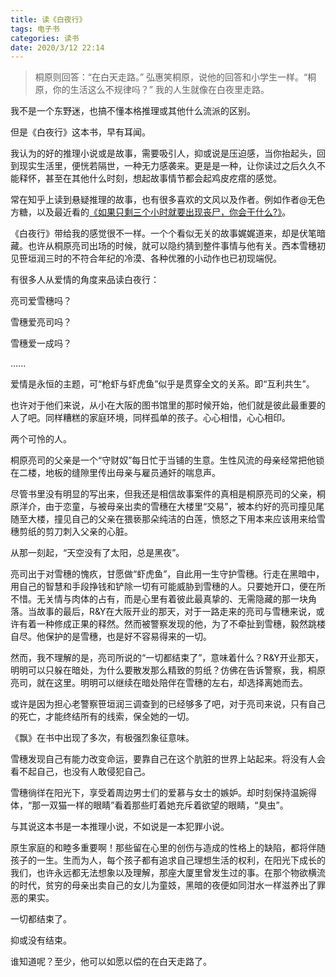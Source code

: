 ```yaml
---
title: 读《白夜行》
tags: 电子书
categories: 读书
date: 2020/3/12 22:14
---
```


> 桐原则回答：“在白天走路。” 弘惠笑桐原，说他的回答和小学生一样。“桐原，你的生活这么不规律吗？” 我的人生就像在白夜里走路。

我不是一个东野迷，也搞不懂本格推理或其他什么流派的区别。

但是《白夜行》这本书，早有耳闻。

我认为的好的推理小说或是故事，需要吸引人，抑或说是压迫感，当你抬起头，回到现实生活里，便恍若隔世，一种无力感袭来。更是是一种，让你读过之后久久不能释怀，甚至在其他什么时刻，想起故事情节都会起鸡皮疙瘩的感觉。

常在知乎上读到悬疑推理的故事，也有很多喜欢的文风以及作者。例如作者@无色方糖，以及最近看的[《如果只剩三个小时就要出现丧尸，你会干什么?》](https://www.zhihu.com/question/370509834/answer/1318424666)。

《白夜行》带给我的感觉很不一样。一个个看似无关的故事娓娓道来，却是伏笔暗藏。也许从桐原亮司出场的时候，就可以隐约猜到整件事情与他有关。西本雪穗初见笹垣润三时的不符合年纪的冷漠、各种优雅的小动作也已初现端倪。

有很多人从爱情的角度来品读白夜行：

亮司爱雪穗吗？

雪穗爱亮司吗？

雪穗爱一成吗？

......

爱情是永恒的主题，可“枪虾与虾虎鱼”似乎是贯穿全文的关系。即“互利共生”。

也许对于他们来说，从小在大阪的图书馆里的那时候开始，他们就是彼此最重要的人了吧。同样糟糕的家庭环境，同样孤单的孩子。心心相惜，心心相印。

两个可怜的人。

桐原亮司的父亲是一个“守财奴”每日忙于当铺的生意。生性风流的母亲经常把他锁在二楼，地板的缝隙里传出母亲与雇员通奸的喘息声。

尽管书里没有明显的写出来，但我还是相信故事案件的真相是桐原亮司的父亲，桐原洋介，由于恋童，与被母亲出卖的雪穗在大楼里“交易”，被本约好的亮司撞见尾随至大楼，撞见自己的父亲在猥亵那朵纯洁的白莲，愤怒之下用本来应该用来给雪穗剪纸的剪刀刺入父亲的心脏。

从那一刻起，“天空没有了太阳，总是黑夜”。

亮司出于对雪穗的愧疚，甘愿做“虾虎鱼”，自此用一生守护雪穗。行走在黑暗中，用自己的智慧和手段挣钱和铲除一切有可能威胁到雪穗的人。只要她开口，便在所不惜。无关情与肉体的占有，而是心里有着彼此最真挚的、无需隐藏的那一块角落。当故事的最后，R&Y在大阪开业的那天，对于一路走来的亮司与雪穗来说，或许有着一种修成正果的释然。然而被警察发现的他，为了不牵扯到雪穗，毅然跳楼自尽。他保护的是雪穗，也是好不容易得来的一切。

然而，我不理解的是，亮司所说的“一切都结束了”，意味着什么？R&Y开业那天，明明可以只躲在暗处，为什么要散发那么精致的剪纸？仿佛在告诉警察，我，桐原亮司，就在这里。明明可以继续在暗处陪伴在雪穗的左右，却选择离她而去。

或许是因为担心老警察笹垣润三调查到的已经够多了吧，对于亮司来说，只有自己的死亡，才能终结所有的线索，保全她的一切。

《飘》在书中出现了多次，有极强烈象征意味。

雪穗发现自己有能力改变命运，要靠自己在这个肮脏的世界上站起来。将没有人会看不起自己，也没有人敢侵犯自己。

雪穗徜徉在阳光下，享受着周边男士们的爱慕与女士的嫉妒。却时刻保持温婉得体，“那一双猫一样的眼睛”看着那些盯着她充斥着欲望的眼睛，“臭虫”。

与其说这本书是一本推理小说，不如说是一本犯罪小说。

原生家庭的和睦多重要啊！那些留在心里的创伤与造成的性格上的缺陷，都将伴随孩子的一生。生而为人，每个孩子都有追求自己理想生活的权利，在阳光下成长的我们，也许永远都无法想象以及理解，那座大厦里曾发生过的事。在那个物欲横流的时代，贫穷的母亲出卖自己的女儿为童妓，黑暗的夜便如同泔水一样滋养出了罪恶的果实。

一切都结束了。

抑或没有结束。

谁知道呢？至少，他可以如愿以偿的在白天走路了。
